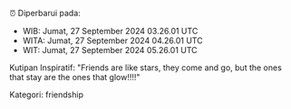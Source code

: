 ⏰ Diperbarui pada:
- WIB: Jumat, 27 September 2024 03.26.01 UTC
- WITA: Jumat, 27 September 2024 04.26.01 UTC
- WIT: Jumat, 27 September 2024 05.26.01 UTC

Kutipan Inspiratif:
"Friends are like stars, they come and go, but the ones that stay are the ones that glow!!!!"


Kategori: friendship

